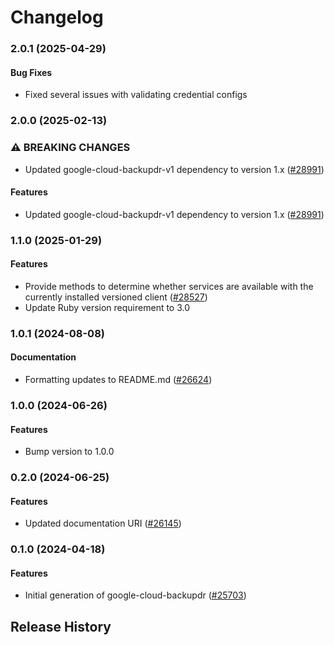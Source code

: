 # Changelog

### 2.0.1 (2025-04-29)

#### Bug Fixes

* Fixed several issues with validating credential configs 

### 2.0.0 (2025-02-13)

### ⚠ BREAKING CHANGES

* Updated google-cloud-backupdr-v1 dependency to version 1.x ([#28991](https://github.com/googleapis/google-cloud-ruby/issues/28991))

#### Features

* Updated google-cloud-backupdr-v1 dependency to version 1.x ([#28991](https://github.com/googleapis/google-cloud-ruby/issues/28991)) 

### 1.1.0 (2025-01-29)

#### Features

* Provide methods to determine whether services are available with the currently installed versioned client ([#28527](https://github.com/googleapis/google-cloud-ruby/issues/28527)) 
* Update Ruby version requirement to 3.0 

### 1.0.1 (2024-08-08)

#### Documentation

* Formatting updates to README.md ([#26624](https://github.com/googleapis/google-cloud-ruby/issues/26624)) 

### 1.0.0 (2024-06-26)

#### Features

* Bump version to 1.0.0 

### 0.2.0 (2024-06-25)

#### Features

* Updated documentation URI ([#26145](https://github.com/googleapis/google-cloud-ruby/issues/26145)) 

### 0.1.0 (2024-04-18)

#### Features

* Initial generation of google-cloud-backupdr ([#25703](https://github.com/googleapis/google-cloud-ruby/issues/25703)) 

## Release History
